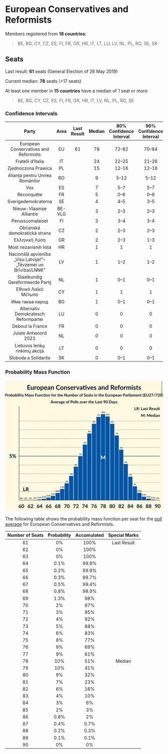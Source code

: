# European Conservatives and Reformists

Members registered from **18 countries**:

> BE, BG, CY, CZ, ES, FI, FR, GR, HR, IT, LT, LU, LV, NL, PL, RO, SE, SK

## Seats

Last result: **61** seats (General Election of 26 May 2019)

Current median: **78** seats (+17 seats)

At least one member in **15 countries** have a median of 1 seat or more:

> BE, BG, CY, CZ, ES, FI, FR, GR, HR, IT, LV, NL, PL, RO, SE

### Confidence Intervals

| Party | Area | Last Result | Median | 80% Confidence Interval | 90% Confidence Interval | 95% Confidence Interval | 99% Confidence Interval |
|:-----:|:----:|:-----------:|:------:|:-----------------------:|:-----------------------:|:-----------------------:|:-----------------------:|
| European Conservatives and Reformists | EU | 61 | 78 | 72–82 | 70–84 | 69–85 | 66–87 |
| Fratelli d’Italia | IT | | 24 | 22–25 | 21–26 | 20–27 | 19–29 |
| Zjednoczona Prawica | PL | | 15 | 12–16 | 12–16 | 12–16 | 12–17 |
| Alianța pentru Unirea Românilor | RO | | 9 | 5–12 | 5–12 | 5–13 | 4–13 |
| Vox | ES | | 7 | 5–7 | 5–7 | 5–7 | 5–8 |
| Reconquête | FR | | 5 | 0–6 | 0–6 | 0–8 | 0–8 |
| Sverigedemokraterna | SE | | 4 | 4–5 | 3–5 | 3–5 | 3–5 |
| Nieuw-Vlaamse Alliantie | BE-VLG | | 3 | 2–3 | 2–3 | 2–3 | 2–3 |
| Perussuomalaiset | FI | | 3 | 3–4 | 3–4 | 3–4 | 3–4 |
| Občanská demokratická strana | CZ | | 2 | 2–3 | 2–3 | 2–3 | 2–3 |
| Ελληνική Λύση | GR | | 2 | 2–3 | 1–3 | 1–3 | 1–3 |
| Most nezavisnih lista | HR | | 1 | 1 | 1 | 1 | 1 |
| Nacionālā apvienība „Visu Latvijai!”–„Tēvzemei un Brīvībai/LNNK” | LV | | 1 | 1–2 | 1–2 | 1–2 | 1–2 |
| Staatkundig Gereformeerde Partij | NL | | 1 | 0–1 | 0–1 | 0–1 | 0–2 |
| Εθνικό Λαϊκό Μέτωπο | CY | | 1 | 1 | 1 | 1 | 1 |
| Има такъв народ | BG | | 1 | 0–1 | 0–1 | 0–2 | 0–2 |
| Alternativ Demokratesch Reformpartei | LU | | 0 | 0 | 0 | 0 | 0 |
| Debout la France | FR | | 0 | 0 | 0 | 0 | 0 |
| Juiste Antwoord 2021 | NL | | 0 | 0 | 0 | 0 | 0 |
| Lietuvos lenkų rinkimų akcija | LT | | 0 | 0 | 0 | 0 | 0–1 |
| Sloboda a Solidarita | SK | | 0 | 0–1 | 0–1 | 0–1 | 0–1 |

### Probability Mass Function

![Graph with seats probability mass function not yet produced](average-2024-04-15-seats-pmf-europeanconservativesandreformists.png "Seats Probability Mass Function")

The following table shows the probability mass function per seat for the [poll average](average-2024-04-15.html) for European Conservatives and Reformists.

| Number of Seats | Probability | Accumulated | Special Marks |
|:---------------:|:-----------:|:-----------:|:-------------:|
| 61 | 0% | 100% | Last Result |
| 62 | 0% | 100% |  |
| 63 | 0% | 100% |  |
| 64 | 0.1% | 99.9% |  |
| 65 | 0.2% | 99.9% |  |
| 66 | 0.3% | 99.7% |  |
| 67 | 0.5% | 99.4% |  |
| 68 | 0.8% | 98.9% |  |
| 69 | 1.3% | 98% |  |
| 70 | 2% | 97% |  |
| 71 | 3% | 95% |  |
| 72 | 4% | 92% |  |
| 73 | 5% | 88% |  |
| 74 | 6% | 83% |  |
| 75 | 8% | 77% |  |
| 76 | 9% | 69% |  |
| 77 | 9% | 61% |  |
| 78 | 10% | 51% | Median |
| 79 | 10% | 41% |  |
| 80 | 9% | 32% |  |
| 81 | 7% | 23% |  |
| 82 | 6% | 16% |  |
| 83 | 4% | 10% |  |
| 84 | 3% | 6% |  |
| 85 | 2% | 3% |  |
| 86 | 0.8% | 2% |  |
| 87 | 0.4% | 0.7% |  |
| 88 | 0.2% | 0.3% |  |
| 89 | 0.1% | 0.1% |  |
| 90 | 0% | 0% |  |


